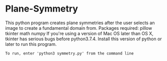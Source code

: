 # Plane-Symmetry
This python program creates plane symmetries after the user selects an image to create a fundamental domain from.
Packages required:
    pillow
    tkinter
    math
    numpy
    If you're using a version of Mac OS later than OS X, tkinter has serious bugs before python3.7.4. Install this version of python or later to run this program.
    
    To run, enter 'python3 symmetry.py' from the command line
